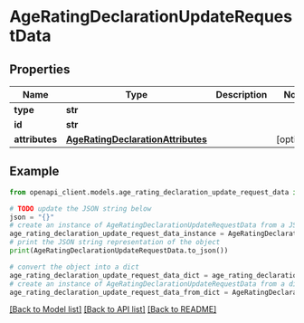 # AgeRatingDeclarationUpdateRequestData


## Properties

Name | Type | Description | Notes
------------ | ------------- | ------------- | -------------
**type** | **str** |  | 
**id** | **str** |  | 
**attributes** | [**AgeRatingDeclarationAttributes**](AgeRatingDeclarationAttributes.md) |  | [optional] 

## Example

```python
from openapi_client.models.age_rating_declaration_update_request_data import AgeRatingDeclarationUpdateRequestData

# TODO update the JSON string below
json = "{}"
# create an instance of AgeRatingDeclarationUpdateRequestData from a JSON string
age_rating_declaration_update_request_data_instance = AgeRatingDeclarationUpdateRequestData.from_json(json)
# print the JSON string representation of the object
print(AgeRatingDeclarationUpdateRequestData.to_json())

# convert the object into a dict
age_rating_declaration_update_request_data_dict = age_rating_declaration_update_request_data_instance.to_dict()
# create an instance of AgeRatingDeclarationUpdateRequestData from a dict
age_rating_declaration_update_request_data_from_dict = AgeRatingDeclarationUpdateRequestData.from_dict(age_rating_declaration_update_request_data_dict)
```
[[Back to Model list]](../README.md#documentation-for-models) [[Back to API list]](../README.md#documentation-for-api-endpoints) [[Back to README]](../README.md)


